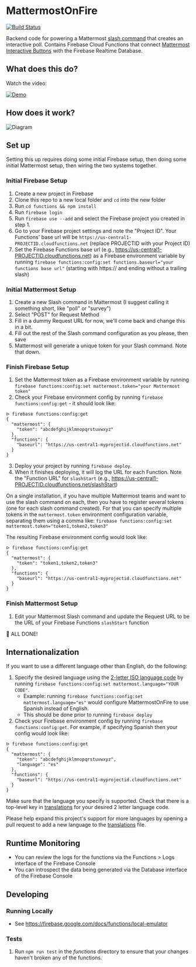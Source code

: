 # MattermostOnFire
[![Build Status](https://travis-ci.org/jedfonner/MattermostOnFire.svg?branch=master)](https://travis-ci.org/jedfonner/MattermostOnFire)

Backend code for powering a Mattermost [slash command](https://docs.mattermost.com/developer/slash-commands.html) that creates an interactive poll. Contains Firebase Cloud Functions that connect [Mattermost Interactive Buttons](https://docs.mattermost.com/developer/interactive-message-buttons.html) with the Firebase Realtime Database.

## What does this do?
Watch the video:

[![Demo](http://img.youtube.com/vi/PdxepG_h0Xs/0.jpg)](http://www.youtube.com/watch?v=PdxepG_h0Xs "Mattermost on Fire Demo")

## How does it work?
![Diagram](/info/diagram.png "MattermostonFire Diagram")

## Set up
Setting this up requires doing some initial Firebase setup, then doing some initial Mattermost setup, then wiring the two systems together.

### Initial Firebase Setup
1. Create a new project in Firebase
1. Clone this repo to a new local folder and `cd` into the new folder
1. Run `cd functions && npm install`
1. Run `firebase login`
1. Run `firebase use --add` and select the Firebase project you created in step 1.
1. Go to your Firebase project settings and note the "Project ID". Your Functions' base url will be `https://us-central1-PROJECTID.cloudfunctions.net` (replace PROJECTID with your Project ID)
1. Set the Firebase Functions base url (e.g., https://us-central1-PROJECTID.cloudfunctions.net) as a Firebase environment variable by running `firebase functions:config:set functions.baseurl="your functions base url"` (starting with https:// and ending without a trailing slash)

### Initial Mattermost Setup
1. Create a new Slash command in Mattermost (I suggest calling it something short, like "poll" or "survey")
1. Select "POST" for Request Method
1. Fill in a dummy Request URL for now, we'll come back and change this in a bit.
1. Fill out the rest of the Slash command configuration as you please, then save
1. Mattermost will generate a unique token for your Slash command.  Note that down.

### Finish Firebase Setup
1. Set the Mattermost token as a Firebase environment variable by running `firebase functions:config:set mattermost.token="your Mattermost token"`
1. Check your Firebase environment config by running `firebase functions:config:get` - it should look like:
```
ᐅ firebase functions:config:get
{
  "mattermost": {
    "token": "abcdefghijklmnopqrstuvwxyz"
  },
  "functions": {
    "baseurl": "https://us-central1-myprojectid.cloudfunctions.net"
  }
}
```
3. Deploy your project by running `firebase deploy`.
4. When it finishes deploying, it will log the URL for each Function. Note the "Function URL" for `slashStart` (e.g., https://us-central1-PROJECTID.cloudfunctions.net/slashStart)

On a single installation, if you have multiple Mattermost teams and want to use the slash command on each, then you have to register several tokens (one for each slash command created).
For that you can specify multiple tokens in the `mattermost.token` environment configuration variable, separating them using a comma like: `firebase functions:config:set mattermost.token="token1,token2,token3"`

The resulting Firebase environment config would look like:
```
ᐅ firebase functions:config:get
{
  "mattermost": {
    "token": "token1,token2,token3"
  },
  "functions": {
    "baseurl": "https://us-central1-myprojectid.cloudfunctions.net"
  }
}
```

### Finish Mattermost Setup
1. Edit your Mattermost Slash command and update the Request URL to be the URL of your Firebase Functions `slashStart` function

🎉  ALL DONE!

## Internationalization
If you want to use a different language other than English, do the following:
1. Specify the desired language using the [2-letter ISO language code](https://www.sitepoint.com/iso-2-letter-language-codes/) by running `firebase functions:config:set mattermost.language="YOUR CODE"`.
   * Example: running `firebase functions:config:set mattermost.language="es"` would configure MattermostOnFire to use Spanish instead of English.
   * This should be done prior to running `firebase deploy`
2. Check your Firebase environment config by running `firebase functions:config:get`. For example, if specifying Spanish then your config would look like:
```
ᐅ firebase functions:config:get
{
  "mattermost": {
    "token": "abcdefghijklmnopqrstuvwxyz",
    "language": "es"
  },
  "functions": {
    "baseurl": "https://us-central1-myprojectid.cloudfunctions.net"
  }
}
```

Make sure that the language you specify is supported. Check that there is a top-level key in [translations](/functions/translations.json) for your desired 2 letter language code.

Please help expand this project's support for more languages by opening a pull request to add a new language to the [translations](/functions/translations.json) file.

## Runtime Monitoring
* You can review the logs for the functions via the Functions > Logs interface of the Firebase Console
* You can introspect the data being generated via the Database interface of the Firebase Console

## Developing

### Running Locally
* See https://firebase.google.com/docs/functions/local-emulator

### Tests
1. Run `npm run test` in the _functions_ directory to ensure that your changes haven't broken any of the functions.

